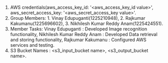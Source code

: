 1. AWS credentials(aws_access_key_id: '<aws_access_key_id value>', aws_secret_access_key: '<aws_secret_access_key value>'.
2. Group Members: 1. Vinay Edupuganti(1225210948), 2. Rajkumar Kakumanu(1225696602), 3. Nikhilesh Kumar Reddy Anam(1225424551).
3. Member Tasks: Vinay Edupuganti           : Developed Image recognition functionality, 
                 Nikhilesh Kumar Reddy Anam : Developed Data retrieval and storing functionality, 
                 Rajkumar Kakumanu          : Configured AWS services and testing.
4. S3 Bucket Names : <s3_input_bucket name>, <s3_output_bucket name>. 